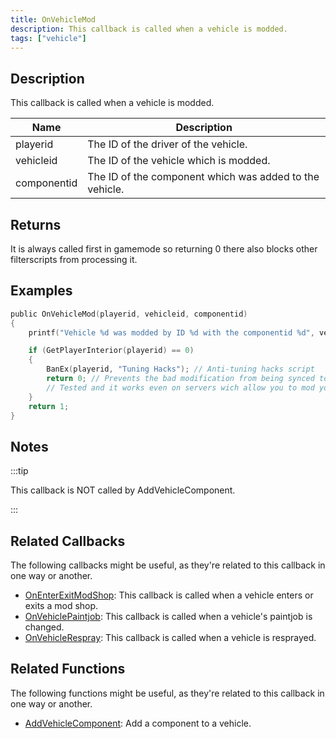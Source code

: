 ```yaml
---
title: OnVehicleMod
description: This callback is called when a vehicle is modded.
tags: ["vehicle"]
---
```


## Description

This callback is called when a vehicle is modded.

| Name        | Description                                             |
| ----------- | ------------------------------------------------------- |
| playerid    | The ID of the driver of the vehicle.                    |
| vehicleid   | The ID of the vehicle which is modded.                  |
| componentid | The ID of the component which was added to the vehicle. |

## Returns

It is always called first in gamemode so returning 0 there also blocks other filterscripts from processing it.

## Examples

```c
public OnVehicleMod(playerid, vehicleid, componentid)
{
    printf("Vehicle %d was modded by ID %d with the componentid %d", vehicleid, playerid, componentid);

    if (GetPlayerInterior(playerid) == 0)
    {
        BanEx(playerid, "Tuning Hacks"); // Anti-tuning hacks script
        return 0; // Prevents the bad modification from being synced to other players
        // Tested and it works even on servers wich allow you to mod your vehicle using commands, menus, dialogs, etc..
    }
    return 1;
}
```

## Notes

:::tip

This callback is NOT called by AddVehicleComponent.

:::

## Related Callbacks

The following callbacks might be useful, as they're related to this callback in one way or another. 

- [OnEnterExitModShop](OnEnterExitModShop): This callback is called when a vehicle enters or exits a mod shop.
- [OnVehiclePaintjob](OnVehiclePaintjob): This callback is called when a vehicle's paintjob is changed.
- [OnVehicleRespray](OnVehicleRespray): This callback is called when a vehicle is resprayed.

## Related Functions

The following functions might be useful, as they're related to this callback in one way or another. 

- [AddVehicleComponent](../functions/AddVehicleComponent): Add a component to a vehicle.
